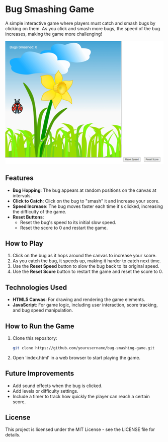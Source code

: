 # Bug Smashing Game

A simple interactive game where players must catch and smash bugs by clicking on them. As you click and smash more bugs, the speed of the bug increases, making the game more challenging!

![image alt](https://github.com/syedh10/bug-catcher-game/blob/main/zb3zAZlvV7.gif?raw=true)

## Features

- **Bug Hopping**: The bug appears at random positions on the canvas at intervals.
- **Click to Catch**: Click on the bug to "smash" it and increase your score.
- **Speed Increase**: The bug moves faster each time it's clicked, increasing the difficulty of the game.
- **Reset Buttons**: 
  - Reset the bug's speed to its initial slow speed.
  - Reset the score to 0 and restart the game.

## How to Play

1. Click on the bug as it hops around the canvas to increase your score.
2. As you catch the bug, it speeds up, making it harder to catch next time.
3. Use the **Reset Speed** button to slow the bug back to its original speed.
4. Use the **Reset Score** button to restart the game and reset the score to 0.

## Technologies Used

- **HTML5 Canvas**: For drawing and rendering the game elements.
- **JavaScript**: For game logic, including user interaction, score tracking, and bug speed manipulation.

## How to Run the Game

1. Clone this repository:
   ```bash
   git clone https://github.com/yourusername/bug-smashing-game.git

2. Open 'index.html' in a web browser to start playing the game.

## Future Improvements
- Add sound effects when the bug is clicked.
- Add levels or difficulty settings.
- Include a timer to track how quickly the player can reach a certain score.

## License
This project is licensed under the MIT License - see the LICENSE file for details.
